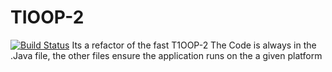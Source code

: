 # TIOOP-2
[![Build Status](http://localhost:8080/job/test4/badge/icon)](http://localhost:8080/job/test4/)
Its a refactor  of the fast T1OOP-2
The Code is always in the .Java file, the other files ensure the application runs on the a given platform
